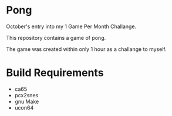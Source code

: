 Pong
====

October's entry into my 1 Game Per Month Challange.

This repository contains a game of pong.

The game was created within only 1 hour as a challange to myself.



Build Requirements
===================
 * ca65
 * pcx2snes
 * gnu Make
 * ucon64

